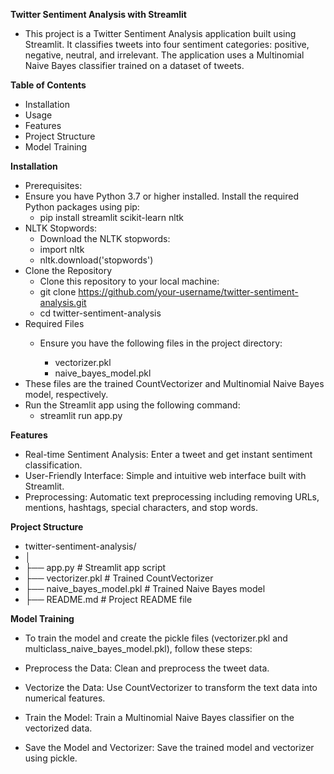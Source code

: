 **Twitter Sentiment Analysis with Streamlit**
* This project is a Twitter Sentiment Analysis application built using Streamlit. It classifies tweets into four sentiment categories: positive, negative, neutral, and irrelevant. The application uses a Multinomial Naive Bayes classifier trained on a dataset of tweets.

**Table of Contents**
* Installation
* Usage
* Features
* Project Structure
* Model Training

**Installation**
* Prerequisites:
* Ensure you have Python 3.7 or higher installed. Install the required Python packages using pip:
  * pip install streamlit scikit-learn nltk
* NLTK Stopwords:
  * Download the NLTK stopwords:
  * import nltk
  * nltk.download('stopwords')
* Clone the Repository
  * Clone this repository to your local machine:
  * git clone https://github.com/your-username/twitter-sentiment-analysis.git
  * cd twitter-sentiment-analysis
* Required Files
  * Ensure you have the following files in the project directory:

    * vectorizer.pkl
    * naive_bayes_model.pkl
* These files are the trained CountVectorizer and Multinomial Naive Bayes model, respectively.
* Run the Streamlit app using the following command:
    * streamlit run app.py

 
**Features**
* Real-time Sentiment Analysis: Enter a tweet and get instant sentiment classification.
* User-Friendly Interface: Simple and intuitive web interface built with Streamlit.
* Preprocessing: Automatic text preprocessing including removing URLs, mentions, hashtags, special characters, and stop words.


**Project Structure**
 * twitter-sentiment-analysis/
  * │
  * ├── app.py                  # Streamlit app script
  * ├── vectorizer.pkl          # Trained CountVectorizer
  * ├── naive_bayes_model.pkl  # Trained Naive Bayes model
  * ├── README.md               # Project README file


**Model Training**
* To train the model and create the pickle files (vectorizer.pkl and multiclass_naive_bayes_model.pkl), follow these steps:

 * Preprocess the Data: Clean and preprocess the tweet data.
 * Vectorize the Data: Use CountVectorizer to transform the text data into numerical features.
 * Train the Model: Train a Multinomial Naive Bayes classifier on the vectorized data.
 * Save the Model and Vectorizer: Save the trained model and vectorizer using pickle.


